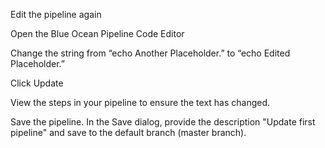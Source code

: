 Edit the pipeline again

Open the Blue Ocean Pipeline Code Editor

Change the string from “echo Another Placeholder.” to “echo Edited Placeholder.”

Click Update

View the steps in your pipeline to ensure the text has changed.

Save the pipeline. In the Save dialog, provide the description "Update first pipeline" and save to the default branch (master branch).